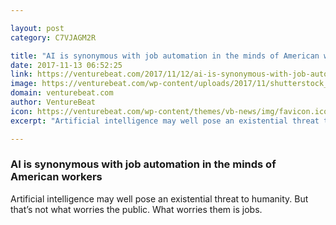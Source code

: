 ```yaml
---

layout: post
category: C7VJAGM2R

title: "AI is synonymous with job automation in the minds of American workers"
date: 2017-11-13 06:52:25
link: https://venturebeat.com/2017/11/12/ai-is-synonymous-with-job-automation-in-the-minds-of-american-workers/
image: https://venturebeat.com/wp-content/uploads/2017/11/shutterstock_698453506-e1510519642633.jpg?fit=780%2C520&strip=all
domain: venturebeat.com
author: VentureBeat
icon: https://venturebeat.com/wp-content/themes/vb-news/img/favicon.ico
excerpt: "Artificial intelligence may well pose an existential threat to humanity. But that’s not what worries the public. What worries them is jobs."

---
```


### AI is synonymous with job automation in the minds of American workers

Artificial intelligence may well pose an existential threat to humanity. But that’s not what worries the public. What worries them is jobs.